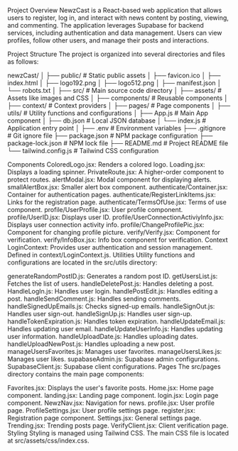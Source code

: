 Project Overview
NewzCast is a React-based web application that allows users to register, log in, and interact with news content by posting, viewing, and commenting.
The application leverages Supabase for backend services, including authentication and data management. 
Users can view profiles, follow other users, and manage their posts and interactions.

Project Structure
The project is organized into several directories and files as follows:

newzCast/
│
├── public/                  # Static public assets
│   ├── favicon.ico
│   ├── index.html
│   ├── logo192.png
│   ├── logo512.png
│   ├── manifest.json
│   └── robots.txt
│
├── src/                     # Main source code directory
│   ├── assets/              # Assets like images and CSS
│   ├── components/          # Reusable components
│   ├── context/             # Context providers
│   ├── pages/               # Page components
│   ├── utils/               # Utility functions and configurations
│   ├── App.js               # Main App component
│   ├── db.json              # Local JSON database
│   └── index.js             # Application entry point
│
├── .env                     # Environment variables
├── .gitignore               # Git ignore file
├── package.json             # NPM package configuration
├── package-lock.json        # NPM lock file
├── README.md                # Project README file
└── tailwind.config.js       # Tailwind CSS configuration

Components
ColoredLogo.jsx: Renders a colored logo.
Loading.jsx: Displays a loading spinner.
PrivateRoute.jsx: A higher-order component to protect routes.
alertModal.jsx: Modal component for displaying alerts.
smallAlertBox.jsx: Smaller alert box component.
authenticate/Container.jsx: Container for authentication pages.
authenticate/RegisterLinkItems.jsx: Links for the registration page.
authenticate/TermsOfUse.jsx: Terms of use component.
profile/UserProfile.jsx: User profile component.
profile/UserID.jsx: Displays user ID.
profile/UserConnectionActiviyInfo.jsx: Displays user connection activity info.
profile/ChangeProfilePic.jsx: Component for changing profile picture.
verify/Verify.jsx: Component for verification.
verify/InfoBox.jsx: Info box component for verification.
Context
LoginContext: Provides user authentication and session management. Defined in context/LoginContext.js.
Utilities
Utility functions and configurations are located in the src/utils directory:

generateRandomPostID.js: Generates a random post ID.
getUsersList.js: Fetches the list of users.
handleDeletePost.js: Handles deleting a post.
HandleLogIn.js: Handles user login.
handlePostEdit.js: Handles editing a post.
handleSendComment.js: Handles sending comments.
handleSignedUpEmails.js: Checks signed-up emails.
handleSignOut.js: Handles user sign-out.
handleSignUp.js: Handles user sign-up.
handleTokenExpiration.js: Handles token expiration.
handleUpdateEmail.js: Handles updating user email.
handleUpdateUserInfo.js: Handles updating user information.
handleUploadDate.js: Handles uploading dates.
handleUploadNewPost.js: Handles uploading a new post.
manageUsersFavorites.js: Manages user favorites.
manageUsersLikes.js: Manages user likes.
supabaseAdmin.js: Supabase admin configurations.
SupabaseClient.js: Supabase client configurations.
Pages
The src/pages directory contains the main page components:

Favorites.jsx: Displays the user's favorite posts.
Home.jsx: Home page component.
landing.jsx: Landing page component.
login.jsx: Login page component.
NewzNav.jsx: Navigation for news.
profile.jsx: User profile page.
ProfileSettings.jsx: User profile settings page.
register.jsx: Registration page component.
Settings.jsx: General settings page.
Trending.jsx: Trending posts page.
VerifyClient.jsx: Client verification page.
Styling
Styling is managed using Tailwind CSS. The main CSS file is located at src/assets/css/index.css.


